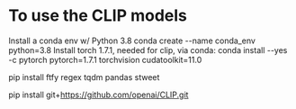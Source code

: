 
# To use the CLIP models

Install a conda env w/ Python 3.8 conda create --name conda_env python=3.8
Install torch 1.7.1, needed for clip, via conda: conda install --yes -c pytorch pytorch=1.7.1 torchvision cudatoolkit=11.0

pip install ftfy regex tqdm pandas stweet

pip install git+https://github.com/openai/CLIP.git